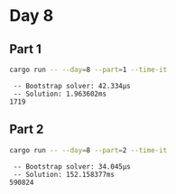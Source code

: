 # Day 8

## Part 1

```bash
cargo run -- --day=8 --part=1 --time-it
```

```text
 -- Bootstrap solver: 42.334µs
 -- Solution: 1.963602ms
1719
```

## Part 2

```bash
cargo run -- --day=8 --part=2 --time-it
```

```text
 -- Bootstrap solver: 34.045µs
 -- Solution: 152.158377ms
590824
```